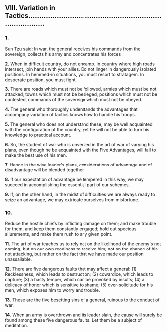 ## VIII. Variation in Tactics...............................................................................

### 1.

Sun Tzu said: In war, the general receives his commands from the
sovereign, collects his army and concentrates his forces

**2.**
When in difficult country, do not encamp. In country where high roads
intersect, join hands with your allies. Do not linger in dangerously isolated
positions. In hemmed-in situations, you must resort to stratagem. In
desperate position, you must fight.

**3.**
There are roads which must not be followed, armies which must be not
attacked, towns which must not be besieged, positions which must not be
contested, commands of the sovereign which must not be obeyed.

**4.**
The general who thoroughly understands the advantages that accompany
variation of tactics knows how to handle his troops.

**5.**
The general who does not understand these, may be well acquainted with
the configuration of the country, yet he will not be able to turn his
knowledge to practical account.

**6.**
So, the student of war who is unversed in the art of war of varying his plans,
even though he be acquainted with the Five Advantages, will fail to make
the best use of his men.

**7.**
Hence in the wise leader's plans, considerations of advantage and of
disadvantage will be blended together.

**8.**
If our expectation of advantage be tempered in this way, we may succeed in
accomplishing the essential part of our schemes.

**9.**
If, on the other hand, in the midst of difficulties we are always ready to
seize an advantage, we may extricate ourselves from misfortune.

### 10.

Reduce the hostile chiefs by inflicting damage on them; and make trouble
for them, and keep them constantly engaged; hold out specious
allurements, and make them rush to any given point.

**11.**
The art of war teaches us to rely not on the likelihood of the enemy's not
coming, but on our own readiness to receive him; not on the chance of his
not attacking, but rather on the fact that we have made our position
unassailable.

**12.**
There are five dangerous faults that may affect a general:
(1) Recklessness, which leads to destruction;
(2) cowardice, which leads to capture;
(3) a hasty temper, which can be provoked by insults;
(4) a delicacy of honor which is sensitive to shame;
(5) over-solicitude for his men, which exposes him to worry and trouble.

**13.**
These are the five besetting sins of a general, ruinous to the conduct of war.

**14.**
When an army is overthrown and its leader slain, the cause will surely be
found among these five dangerous faults. Let them be a subject of
meditation.